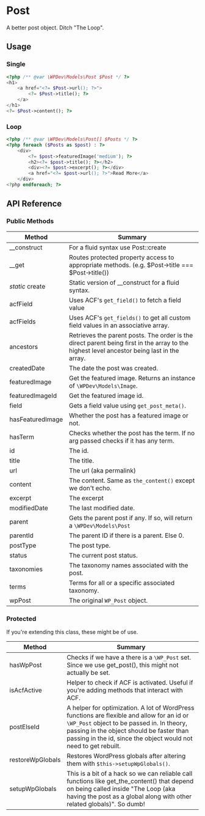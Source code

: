 # Post
A better post object. Ditch "The Loop".

## Usage
### Single
```PHP
<?php /** @var \WPDev\Models\Post $Post */ ?>
<h1>
	<a href="<?= $Post->url(); ?>">
		<?= $Post->title(); ?>
	</a>
</h1>
<?= $Post->content(); ?>
```

### Loop
```php
<?php /** @var \WPDev\Models\Post[] $Posts */ ?>
<?php foreach ($Posts as $post) : ?>
	<div>
		<?= $post->featuredImage('medium'); ?>
		<h2><?= $post->title(); ?></h2>
		<div><?= $post->excerpt(); ?></div>
		<a href="<?= $post->url(); ?>">Read More</a>
	</div>
<?php endforeach; ?>
```

## API Reference
### Public Methods
| Method | Summary |
| --- | --- |
| __construct | For a fluid syntax use Post::create |
| __get | Routes protected property access to appropriate methods. (e.g. $Post->title === $Post->title()) |
| *static* create | Static version of __construct for a fluid syntax. |
| acfField | Uses ACF's `get_field()` to fetch a field value |
| acfFields | Uses ACF's `get_fields()` to get all custom field values in an associative array.|
| ancestors | Retrieves the parent posts. The order is the direct parent being first in the array to the highest level ancestor being last in the array. |
| createdDate | The date the post was created. |
| featuredImage | Get the featured image. Returns an instance of `\WPDev\Models\Image`. |
| featuredImageId | Get the featured image id. |
| field | Gets a field value using `get_post_meta()`. |
| hasFeaturedImage | Whether the post has a featured image or not. |
| hasTerm | Checks whether the post has the term. If no arg passed checks if it has any term. |
| id | The id. |
| title | The title. |
| url | The url (aka permalink) |
| content | The content. Same as `the_content()` except we don't echo. |
| excerpt | The excerpt |
| modifiedDate | The last modified date. |
| parent | Gets the parent post if any. If so, will return a `\WPDev\Models\Post` |
| parentId | The parent ID if there is a parent. Else 0. |
| postType | The post type. |
| status | The current post status. |
| taxonomies | The taxonomy names associated with the post. |
| terms | Terms for all or a specific associated taxonomy. |
| wpPost | The original `WP_Post` object. |

### Protected
If you're extending this class, these might be of use. 

| Method | Summary |
| --- | --- |
| hasWpPost | Checks if we have a there is a `\WP_Post` set. Since we use get_post(), this might not actually be set. |
| isAcfActive | Helper to check if ACF is activated. Useful if you're adding methods that interact with ACF. |
| postElseId | A helper for optimization. A lot of WordPress functions are flexible and allow for an id or `\WP_Post` object to be passed in. In theory, passing in the object should be faster than passing in the id, since the object would not need to get rebuilt. |
| restoreWpGlobals | Restores WordPress globals after altering them with `$this->setupWpGlobals()`. |
| setupWpGlobals | This is a bit of a hack so we can reliable call functions like get_the_content() that depend on being called inside "The Loop (aka having the post as a global along with other related globals)". So dumb! |



